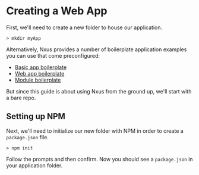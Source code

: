 # Creating a Web App
First, we'll need to create a new folder to house our application. 

```
> mkdir myApp
```

Alternatively, Nxus provides a number of boilerplate application examples you can use that come preconfigured:

* [Basic app boilerplate](https://github.com/nxus/app-boilerplate)
* [Web app boilerplate](https://github.com/nxus/web-app-boilerplate)
* [Module boilerplate](https://github.com/nxus/module-boilerplate)

But since this guide is about using Nxus from the ground up, we'll start with a bare repo.

## Setting up NPM
Next, we'll need to initialize our new folder with NPM in order to create a `package.json` file.

```
> npm init
```

Follow the prompts and then confirm.  Now you should see a `package.json` in your application folder.


